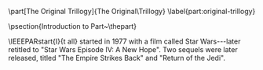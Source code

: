 \part[The Original Trillogy]{The Original\\Trillogy}
	\label{part:original-trillogy}

\psection{Introduction to Part~\thepart}

\IEEEPARstart{I}{t all} started in 1977 with a film called Star Wars---later
retitled to "Star Wars Episode IV: A New Hope".  Two sequels were later
released, titled "The Empire Strikes Back" and "Return of the Jedi".

